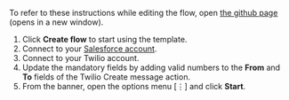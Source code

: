 To refer to these instructions while editing the flow, open [the github page](https://github.com/ot4i/app-connect-templates/blob/master/resources/markdown/Send%20me%20a%20Twilio%20SMS%20for%20every%20new%20Salesforce%20contact_instructions.md) (opens in a new window).

1. Click **Create flow** to start using the template.
1. Connect to your [Salesforce account](https://developer.ibm.com/integration/docs/app-connect/how-to-guides-for-apps/use-ibm-app-connect-salesforce/).
1. Connect to your Twilio account.
1. Update the mandatory fields by adding valid numbers to the **From** and **To** fields of the Twilio Create message action.
1. From the banner, open the options menu [&#8942;] and click **Start**.
